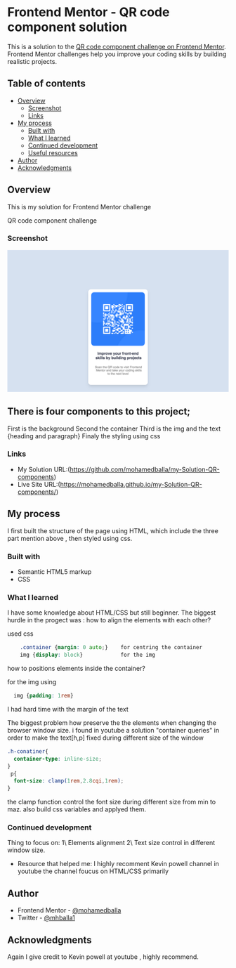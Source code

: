 # Frontend Mentor - QR code component solution

This is a solution to the [QR code component challenge on Frontend Mentor](https://www.frontendmentor.io/challenges/qr-code-component-iux_sIO_H). Frontend Mentor challenges help you improve your coding skills by building realistic projects. 

## Table of contents

- [Overview](#overview)
  - [Screenshot](#screenshot)
  - [Links](#links)
- [My process](#my-process)
  - [Built with](#built-with)
  - [What I learned](#what-i-learned)
  - [Continued development](#continued-development)
  - [Useful resources](#useful-resources)
- [Author](#author)
- [Acknowledgments](#acknowledgments)


## Overview
This is my solution for Frontend Mentor challenge

QR code component challenge

### Screenshot

![](Screenshot.png)


## There is four components to this project;
   First is the background 
   Second the container
   Third is the img and the text {heading and paragraph}
   Finaly the styling using css

### Links

- My Solution URL:(https://github.com/mohamedballa/my-Solution-QR-components)
- Live Site URL:(https://mohamedballa.github.io/my-Solution-QR-components/)

## My process
I first built the structure of the page using HTML, which include the three part mention above , then styled using css.


### Built with

- Semantic HTML5 markup
- CSS 

### What I learned

I have some knowledge about HTML/CSS but still beginner.
The biggest hurdle in the progect was :
how to align the elements with each other?

used css
```css
    .container {margin: 0 auto;}    for centring the container 
    img {display: block}            for the img
```
how to positions elements inside the container?

for the img using
```css
  img {padding: 1rem}
```
I had hard time with the margin of the text

The biggest problem how preserve the the elements when changing the browser window size.
i found in youtube a solution "container queries"
in order to make the text[h,p] fixed during different size of the window
```css
.h-conatiner{
  container-type: inline-size;
}
 p{
  font-size: clamp(1rem,2.8cqi,1rem);  
}

```
the clamp function control the font size during different size from min to maz.
also build css variables and applyed them.




### Continued development

Thing to focus on:
1\ Elements alignment
2\ Text size control in different window size.



- Resource that helped me:
I highly recomment Kevin powell channel in youtube 
the channel foucus on  HTML/CSS primarily 



## Author

- Frontend Mentor - [@mohamedballa](https://www.frontendmentor.io/profile/mohamedballa)
- Twitter - [@mhballa1](https://www.twitter.com/mhballa1)


## Acknowledgments

Again I give credit to Kevin powell at youtube , highly recommend.


